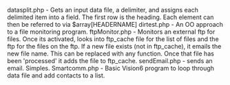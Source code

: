 datasplit.php 	- Gets an input data file, a delimiter, and assigns each delimited item into a field. The first row is the heading. Each element can then be referred to via $array[HEADERNAME]
dirtest.php	- An OO approach to a file monitoring program.
ftpMonitor.php	- Monitors an external ftp for files. Once its activated, looks into ftp_cache file for the list of files and the ftp for the files on the ftp. If a new file exists (not in ftp_cache), it emails the new file name. This can be replaced with any function. Once that file has been 'processed' it adds the file to ftp_cache.
sendEmail.php	- sends an email. Simples.
Smartcomm.php 	- Basic Vision6 program to loop through data file and add contacts to a list. 